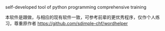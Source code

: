 self-developed tool of python programming comprehensive training

本软件是跟做，与相应的现有软件一致，可参考前辈的更优秀程序，仅作个人练习，尊重原作者
https://github.com/sdimple-chf/wordhelper
